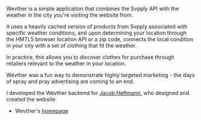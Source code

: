 Wevther is a simple application that combines the Svpply API with
the weather in the city you're visiting the website from.

It uses a heavily cached version of products from Svpply associated
with specific weather conditions, and upon determining your location
through the HMTL5 browser location API or a zip code, connects the local
condition in your city with a set of clothing that fit the weather.

In practice, this allows you to discover clothes for purchase through
retailers relevant to the weather in your location.

Wevther was a fun way to demonstrate highly targeted marketing - the
days of spray and pray advertising are coming to an end.

I developed the Wevther backend for [Jacob Heftmann](http://www.jacobheftmann.com/),
who designed and created the website.

- Wevther's [homepage](http://wevther.com)
